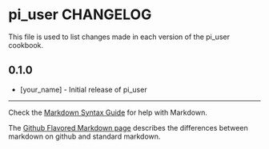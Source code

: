 pi_user CHANGELOG
=================

This file is used to list changes made in each version of the pi_user cookbook.

0.1.0
-----
- [your_name] - Initial release of pi_user

- - -
Check the [Markdown Syntax Guide](http://daringfireball.net/projects/markdown/syntax) for help with Markdown.

The [Github Flavored Markdown page](http://github.github.com/github-flavored-markdown/) describes the differences between markdown on github and standard markdown.
